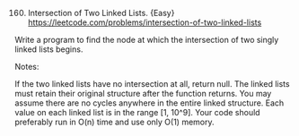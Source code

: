 160. Intersection of Two Linked Lists. {Easy}
     https://leetcode.com/problems/intersection-of-two-linked-lists
     <br>

Write a program to find the node at which the intersection of two singly linked lists begins.

Notes:

If the two linked lists have no intersection at all, return null.
The linked lists must retain their original structure after the function returns.
You may assume there are no cycles anywhere in the entire linked structure.
Each value on each linked list is in the range [1, 10^9].
Your code should preferably run in O(n) time and use only O(1) memory.

